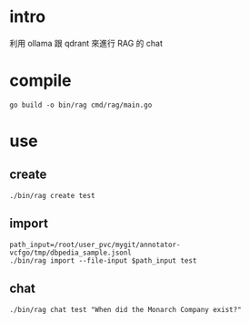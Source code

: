 # intro
利用 ollama 跟 qdrant 來進行 RAG 的 chat

# compile
```shell
go build -o bin/rag cmd/rag/main.go
```

# use
## create
```shell
./bin/rag create test
```

## import
```shell
path_input=/root/user_pvc/mygit/annotator-vcfgo/tmp/dbpedia_sample.jsonl
./bin/rag import --file-input $path_input test
```

## chat
```shell
./bin/rag chat test "When did the Monarch Company exist?"
```
